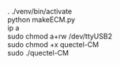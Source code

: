 . ./venv/bin/activate  
python makeECM.py  
ip a  
sudo chmod a+rw /dev/ttyUSB2  
sudo chmod +x quectel-CM  
sudo ./quectel-CM
